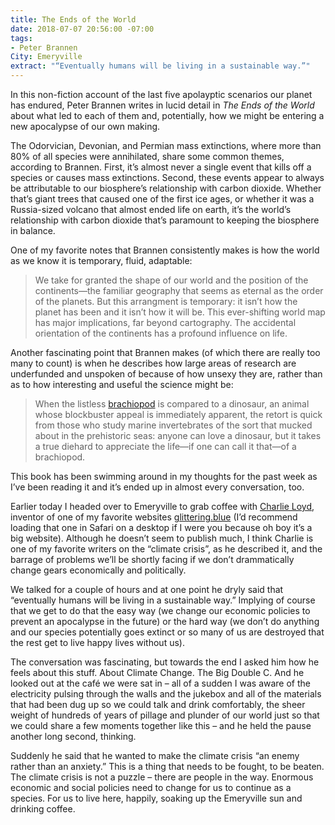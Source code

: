 ```yaml
---
title: The Ends of the World
date: 2018-07-07 20:56:00 -07:00
tags:
- Peter Brannen
City: Emeryville
extract: "“Eventually humans will be living in a sustainable way.”"
---
```


In this non-fiction account of the last five apolayptic scenarios our planet has endured, Peter Brannen writes in lucid detail in *The Ends of the World* about what led to each of them and, potentially, how we might be entering a new apocalypse of our own making.

The Odorvician, Devonian, and Permian mass extinctions, where more than 80% of all species were annihilated, share some common themes, according to Brannen. First, it’s almost never a single event that kills off a species or causes mass extinctions. Second, these events appear to always be attributable to our biosphere’s relationship with carbon dioxide. Whether that’s giant trees that caused one of the first ice ages, or whether it was a Russia-sized volcano that almost ended life on earth, it’s the world’s relationship with carbon dioxide that’s paramount to keeping the biosphere in balance.

One of my favorite notes that Brannen consistently makes is how the world as we know it is temporary, fluid, adaptable:

> We take for granted the shape of our world and the position of the continents—the familiar geography that seems as eternal as the order of the planets. But this arrangment is temporary: it isn’t how the planet has been and it isn’t how it will be. This ever-shifting world map has major implications, far beyond cartography. The accidental orientation of the continents has a profound influence on life.

Another fascinating point that Brannen makes (of which there are really too many to count) is when he describes how large areas of research are underfunded and unspoken of because of how unsexy they are, rather than as to how interesting and useful the science might be:

> When the listless [brachiopod](https://en.wikipedia.org/wiki/Brachiopod) is compared to a dinosaur, an animal whose blockbuster appeal is immediately apparent, the retort is quick from those who study marine invertebrates of the sort that mucked about in the prehistoric seas: anyone can love a dinosaur, but it takes a true diehard to appreciate the life—if one can call it that—of a brachiopod.

This book has been swimming around in my thoughts for the past week as I’ve been reading it and it’s ended up in almost every conversation, too. 

Earlier today I headed over to Emeryville to grab coffee with [Charlie Loyd](https://twitter.com/vruba), inventor of one of my favorite websites [glittering.blue](http://glittering.blue/) (I’d recommend loading that one in Safari on a desktop if I were you because oh boy it’s a big website). Although he doesn’t seem to publish much, I think Charlie is one of my favorite writers on the “climate crisis”, as he described it, and the barrage of problems we’ll be shortly facing if we don’t drammatically change gears economically and politically. 

We talked for a couple of hours and at one point he dryly said that “eventually humans will be living in a sustainable way.” Implying of course that we get to do that the easy way (we change our economic policies to prevent an apocalypse in the future) or the hard way (we don’t do anything and our species potentially goes extinct or so many of us are destroyed that the rest get to live happy lives without us).

The conversation was fascinating, but towards the end I asked him how he feels about this stuff. About Climate Change. The Big Double C. And he looked out at the café we were sat in – all of a sudden I was aware of the electricity pulsing through the walls and the jukebox and all of the materials that had been dug up so we could talk and drink comfortably, the sheer weight of hundreds of years of pillage and plunder of our world just so that we could share a few moments together like this – and he held the pause another long second, thinking. 

Suddenly he said that he wanted to make the climate crisis “an enemy rather than an anxiety.” This is a thing that needs to be fought, to be beaten. The climate crisis is not a puzzle – there are people in the way. Enormous economic and social policies need to change for us to continue as a species. For us to live here, happily, soaking up the Emeryville sun and drinking coffee. 
